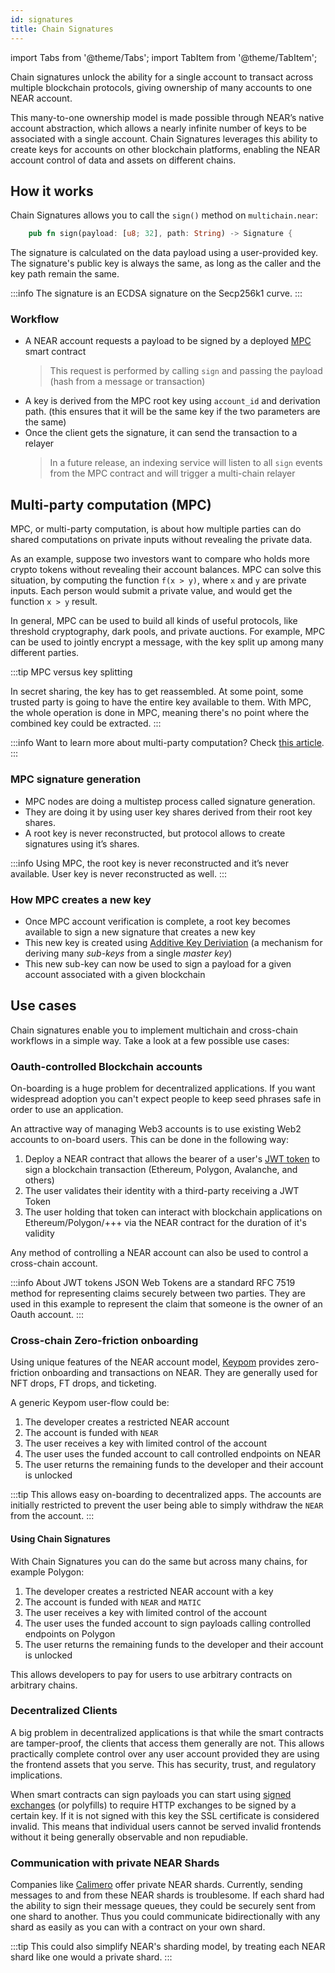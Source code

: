```yaml
---
id: signatures
title: Chain Signatures
---
```


import Tabs from '@theme/Tabs';
import TabItem from '@theme/TabItem';


Chain signatures unlock the ability for a single account to transact across multiple blockchain protocols, giving ownership of many accounts to one NEAR account.

This many-to-one ownership model is made possible through NEAR’s native account abstraction, which allows a nearly infinite number of keys to be associated with a single account. Chain Signatures leverages this ability to create keys for accounts on other blockchain platforms, enabling the NEAR account control of data and assets on different chains.

## How it works

Chain Signatures allows you to call the `sign()` method on `multichain.near`:

```rust
    pub fn sign(payload: [u8; 32], path: String) -> Signature {
```

The signature is calculated on the data payload using a user-provided key. The signature's public key is always the same, as long as the caller and the key path remain the same.

:::info
The signature is an ECDSA signature on the Secp256k1 curve.
:::

### Workflow

- A NEAR account requests a payload to be signed by a deployed [MPC](#multi-party-computation-mpc) smart contract
  > This request is performed by calling `sign` and passing the payload (hash from a message or transaction)
- A key is derived from the MPC root key using `account_id` and derivation path. (this ensures that it will be the same key if the two parameters are the same)
- Once the client gets the signature, it can send the transaction to a relayer
  > In a future release, an indexing service will listen to all `sign` events from the MPC contract and will trigger a multi-chain relayer

## Multi-party computation (MPC)

MPC, or multi-party computation, is about how multiple parties can do shared computations on private inputs without revealing the private data.

As an example, suppose two investors want to compare who holds more crypto tokens without revealing their account balances. MPC can solve this situation, by computing the function `f(x > y)`, where `x` and `y` are private inputs. Each person would submit a private value, and would get the function `x > y` result.

In general, MPC can be used to build all kinds of useful protocols, like threshold cryptography, dark pools, and private auctions. For example, MPC can be used to jointly encrypt a message, with the key split up among many different parties.

:::tip MPC versus key splitting

In secret sharing, the key has to get reassembled. At some point, some trusted party is going to have the entire key available to them. With MPC, the whole operation is done in MPC, meaning there's no point where the combined key could be extracted.
:::

:::info
Want to learn more about multi-party computation? Check [this article](https://www.zellic.io/blog/mpc-from-scratch/).
:::

### MPC signature generation

- MPC nodes are doing a multistep process called signature generation.
- They are doing it by using user key shares derived from their root key shares.
- A root key is never reconstructed, but protocol allows to create signatures using it’s shares.

:::info
Using MPC, the root key is never reconstructed and it’s never available. User key is never reconstructed as well.
:::

### How MPC creates a new key

- Once MPC account verification is complete, a root key becomes available to sign a new signature that creates a new key
- This new key is created using [Additive Key Deriviation](https://github.com/bitcoin/bips/blob/master/bip-0032.mediawiki#specification-key-derivation) (a mechanism for deriving many _sub-keys_ from a single _master key_)
- This new sub-key can now be used to sign a payload for a given account associated with a given blockchain

## Use cases

Chain signatures enable you to implement multichain and cross-chain workflows in a simple way.
Take a look at a few possible use cases:

### Oauth-controlled Blockchain accounts

On-boarding is a huge problem for decentralized applications. If you want widespread adoption you can't expect people to keep seed phrases safe in order to use an application.

An attractive way of managing Web3 accounts is to use existing Web2 accounts to on-board users. This can be done in the following way:

1. Deploy a NEAR contract that allows the bearer of a user's [JWT token](https://jwt.io/) to sign a blockchain transaction (Ethereum, Polygon, Avalanche, and others)
2. The user validates their identity with a third-party receiving a JWT Token
3. The user holding that token can interact with blockchain applications on Ethereum/Polygon/+++ via the NEAR contract for the duration of it's validity

Any method of controlling a NEAR account can also be used to control a cross-chain account.

:::info About JWT tokens
JSON Web Tokens are a standard RFC 7519 method for representing claims securely between two parties. They are used in this example to represent the claim that someone is the owner of an Oauth account.
:::

### Cross-chain Zero-friction onboarding

Using unique features of the NEAR account model, [Keypom](https://keypom.xyz/) provides zero-friction onboarding and transactions on NEAR. They are generally used for NFT drops, FT drops, and ticketing.

A generic Keypom user-flow could be: 

1. The developer creates a restricted NEAR account
2. The account is funded with `NEAR`
3. The user receives a key with limited control of the account
4. The user uses the funded account to call controlled endpoints on NEAR
5. The user returns the remaining funds to the developer and their account is unlocked

:::tip
This allows easy on-boarding to decentralized apps. The accounts are initially restricted to prevent the user being able to simply withdraw the `NEAR` from the account. 
:::

#### Using Chain Signatures

With Chain Signatures you can do the same but across many chains, for example Polygon:

1. The developer creates a restricted NEAR account with a key
2. The account is funded with `NEAR` and `MATIC`
3. The user receives a key with limited control of the account
4. The user uses the funded account to sign payloads calling controlled endpoints on Polygon
5. The user returns the remaining funds to the developer and their account is unlocked

This allows developers to pay for users to use arbitrary contracts on arbitrary chains.

### Decentralized Clients

A big problem in decentralized applications is that while the smart contracts are tamper-proof, the clients that access them generally are not. This allows practically complete control over any user account provided they are using the frontend assets that you serve. This has security, trust, and regulatory implications.

When smart contracts can sign payloads you can start using [signed exchanges](https://wicg.github.io/webpackage/draft-yasskin-http-origin-signed-responses.html#name-introduction) (or polyfills) to require HTTP exchanges to be signed by a certain key. If it is not signed with this key the SSL certificate is considered invalid. This means that individual users cannot be served invalid frontends without it being generally observable and non repudiable.

### Communication with private NEAR Shards

Companies like [Calimero](https://www.calimero.network/) offer private NEAR shards. Currently, sending messages to and from these NEAR shards is troublesome. If each shard had the ability to sign their message queues, they could be securely sent from one shard to another. Thus you could communicate bidirectionally with any shard as easily as you can with a contract on your own shard.

:::tip
This could also simplify NEAR's sharding model, by treating each NEAR shard like one would a private shard.
:::
